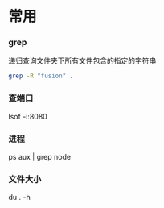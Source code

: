 
# 常用
### grep
递归查询文件夹下所有文件包含的指定的字符串
```bash
grep -R "fusion" .
```

### 查端口
lsof -i:8080

### 进程
ps aux | grep node

### 文件大小
du . -h
